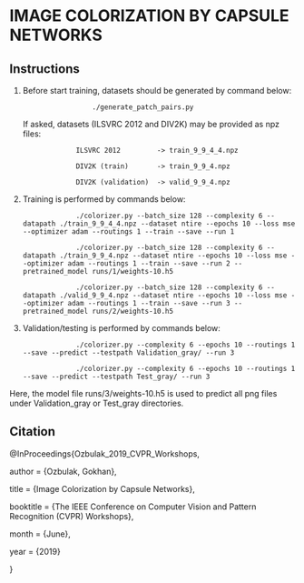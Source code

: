 # IMAGE COLORIZATION BY CAPSULE NETWORKS


Instructions
-------------
1) Before start training, datasets should be generated by command below:

						./generate_patch_pairs.py

   If asked, datasets (ILSVRC 2012 and DIV2K) may be provided as npz files:
   
					ILSVRC 2012 		-> train_9_9_4_4.npz
					
					DIV2K (train)		-> train_9_9_4.npz
					
					DIV2K (validation)	-> valid_9_9_4.npz

2) Training is performed by commands below:

					./colorizer.py --batch_size 128 --complexity 6 --datapath ./train_9_9_4_4.npz --dataset ntire --epochs 10 --loss mse --optimizer adam --routings 1 --train --save --run 1

					./colorizer.py --batch_size 128 --complexity 6 --datapath ./train_9_9_4.npz --dataset ntire --epochs 10 --loss mse --optimizer adam --routings 1 --train --save --run 2 --pretrained_model runs/1/weights-10.h5

					./colorizer.py --batch_size 128 --complexity 6 --datapath ./valid_9_9_4.npz --dataset ntire --epochs 10 --loss mse --optimizer adam --routings 1 --train --save --run 3 --pretrained_model runs/2/weights-10.h5

3) Validation/testing is performed by commands below:

					./colorizer.py --complexity 6 --epochs 10 --routings 1 --save --predict --testpath Validation_gray/ --run 3
					
					./colorizer.py --complexity 6 --epochs 10 --routings 1 --save --predict --testpath Test_gray/ --run 3

Here, the model file runs/3/weights-10.h5 is used to predict all png files under Validation_gray or Test_gray directories.
   

Citation
--------
@InProceedings{Ozbulak_2019_CVPR_Workshops,

author = {Ozbulak, Gokhan},

title = {Image Colorization by Capsule Networks},

booktitle = {The IEEE Conference on Computer Vision and Pattern Recognition (CVPR) Workshops},

month = {June},

year = {2019}

} 
